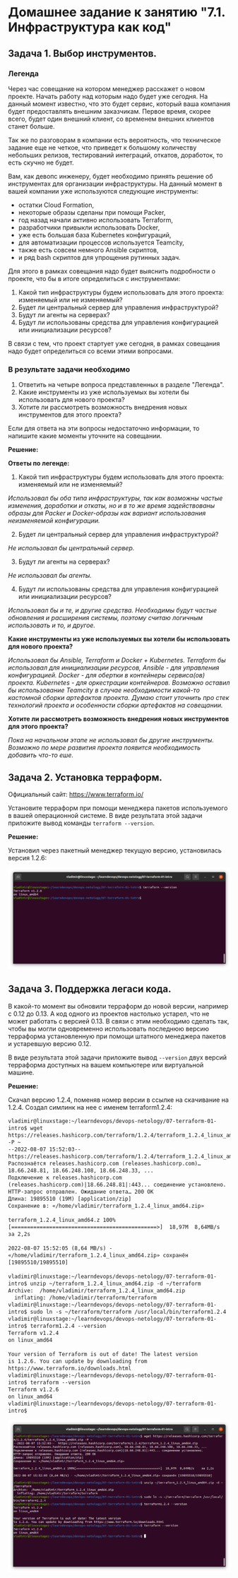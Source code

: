 # Домашнее задание к занятию "7.1. Инфраструктура как код"

## Задача 1. Выбор инструментов. 
 
### Легенда
 
Через час совещание на котором менеджер расскажет о новом проекте. Начать работу над которым надо 
будет уже сегодня. 
На данный момент известно, что это будет сервис, который ваша компания будет предоставлять внешним заказчикам.
Первое время, скорее всего, будет один внешний клиент, со временем внешних клиентов станет больше.

Так же по разговорам в компании есть вероятность, что техническое задание еще не четкое, что приведет к большому
количеству небольших релизов, тестирований интеграций, откатов, доработок, то есть скучно не будет.  
   
Вам, как девопс инженеру, будет необходимо принять решение об инструментах для организации инфраструктуры.
На данный момент в вашей компании уже используются следующие инструменты: 
- остатки Сloud Formation, 
- некоторые образы сделаны при помощи Packer,
- год назад начали активно использовать Terraform, 
- разработчики привыкли использовать Docker, 
- уже есть большая база Kubernetes конфигураций, 
- для автоматизации процессов используется Teamcity, 
- также есть совсем немного Ansible скриптов, 
- и ряд bash скриптов для упрощения рутинных задач.  

Для этого в рамках совещания надо будет выяснить подробности о проекте, что бы в итоге определиться с инструментами:

1. Какой тип инфраструктуры будем использовать для этого проекта: изменяемый или не изменяемый?
1. Будет ли центральный сервер для управления инфраструктурой?
1. Будут ли агенты на серверах?
1. Будут ли использованы средства для управления конфигурацией или инициализации ресурсов? 
 
В связи с тем, что проект стартует уже сегодня, в рамках совещания надо будет определиться со всеми этими вопросами.

### В результате задачи необходимо

1. Ответить на четыре вопроса представленных в разделе "Легенда". 
1. Какие инструменты из уже используемых вы хотели бы использовать для нового проекта? 
1. Хотите ли рассмотреть возможность внедрения новых инструментов для этого проекта? 

Если для ответа на эти вопросы недостаточно информации, то напишите какие моменты уточните на совещании.

**Решение:**

**Ответы по легенде:**

1. Какой тип инфраструктуры будем использовать для этого проекта: изменяемый или не изменяемый?

_Использовал бы оба типа инфраструктуры, так как возможны частые изменения, доработки и откаты, но и в то же время задействованы образы для Packer и Docker-образы как вариант использования неизменяемой конфигурации._

2. Будет ли центральный сервер для управления инфраструктурой?

_Не использовал бы центральный сервер._

3. Будут ли агенты на серверах?

_Не использовал бы агенты._

4. Будут ли использованы средства для управления конфигурацией или инициализации ресурсов?

_Использовал бы и те, и другие средства. Необходимы будут частые обновления и расширения системы, поэтому считаю логичным использовать и то, и другое._


**Какие инструменты из уже используемых вы хотели бы использовать для нового проекта?**

_Использовал бы Ansible, Terraform и Docker + Kubernetes. Terraform бы использовал для инициализации ресурсов, Ansible - для управления конфигурацией. Docker - для обертки в контейнеры сервиса(ов) проекта. Kubernetes - для оркестрации контейнеров. Возможно оставил бы использование Teamcity в случае необходимости какой-то кастомной сборки артефактов проекта. Думаю стоит уточнить про стек технологий проекта и особенности сборки артефактов на совещании._

**Хотите ли рассмотреть возможность внедрения новых инструментов для этого проекта?**

_Пока на начальном этапе не использовал бы другие инструменты. Возможно по мере развития проекта появится необходимость добавить что-то еше._

## Задача 2. Установка терраформ. 

Официальный сайт: https://www.terraform.io/

Установите терраформ при помощи менеджера пакетов используемого в вашей операционной системе.
В виде результата этой задачи приложите вывод команды `terraform --version`.

**Решение:**

Установил через пакетный менеджер текущую версию, установилась версия 1.2.6:

![](img/tf1.png)

## Задача 3. Поддержка легаси кода. 

В какой-то момент вы обновили терраформ до новой версии, например с 0.12 до 0.13. 
А код одного из проектов настолько устарел, что не может работать с версией 0.13. 
В связи с этим необходимо сделать так, чтобы вы могли одновременно использовать последнюю версию терраформа установленную при помощи
штатного менеджера пакетов и устаревшую версию 0.12. 

В виде результата этой задачи приложите вывод `--version` двух версий терраформа доступных на вашем компьютере 
или виртуальной машине.

**Решение:**

Скачал версию 1.2.4, поменяв номер версии в ссылке на скачивание на 1.2.4. Создал симлинк на нее с именем terraform1.2.4:

```
vladimir@linuxstage:~/learndevops/devops-netology/07-terraform-01-intro$ wget https://releases.hashicorp.com/terraform/1.2.4/terraform_1.2.4_linux_amd64.zip -P ~
--2022-08-07 15:52:03--  https://releases.hashicorp.com/terraform/1.2.4/terraform_1.2.4_linux_amd64.zip
Распознаётся releases.hashicorp.com (releases.hashicorp.com)… 18.66.248.81, 18.66.248.108, 18.66.248.33, ...
Подключение к releases.hashicorp.com (releases.hashicorp.com)|18.66.248.81|:443... соединение установлено.
HTTP-запрос отправлен. Ожидание ответа… 200 OK
Длина: 19895510 (19M) [application/zip]
Сохранение в: «/home/vladimir/terraform_1.2.4_linux_amd64.zip»

terraform_1.2.4_linux_amd64.z 100%[==============================================>]  18,97M  8,64MB/s    за 2,2s    

2022-08-07 15:52:05 (8,64 MB/s) - «/home/vladimir/terraform_1.2.4_linux_amd64.zip» сохранён [19895510/19895510]

vladimir@linuxstage:~/learndevops/devops-netology/07-terraform-01-intro$ unzip ~/terraform_1.2.4_linux_amd64.zip -d ~/terraform
Archive:  /home/vladimir/terraform_1.2.4_linux_amd64.zip
  inflating: /home/vladimir/terraform/terraform  
vladimir@linuxstage:~/learndevops/devops-netology/07-terraform-01-intro$ sudo ln -s ~/terraform/terraform /usr/local/bin/terraform1.2.4
vladimir@linuxstage:~/learndevops/devops-netology/07-terraform-01-intro$ terraform1.2.4 --version
Terraform v1.2.4
on linux_amd64

Your version of Terraform is out of date! The latest version
is 1.2.6. You can update by downloading from https://www.terraform.io/downloads.html
vladimir@linuxstage:~/learndevops/devops-netology/07-terraform-01-intro$ terraform --version
Terraform v1.2.6
on linux_amd64
vladimir@linuxstage:~/learndevops/devops-netology/07-terraform-01-intro$ 
```

![](img/tf2.png)